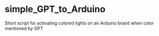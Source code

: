 # simple_GPT_to_Arduino
Short script for activating colored lights on an Arduino board when color mentioned by GPT
